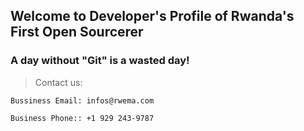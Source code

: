 <!-- ROADMAP -->
## Welcome to Developer's Profile of Rwanda's First Open Sourcerer

### A day without "Git" is a wasted day!



> Contact us:
```
Bussiness Email: infos@rwema.com
```
```
Business Phone:: +1 929 243-9787
```


